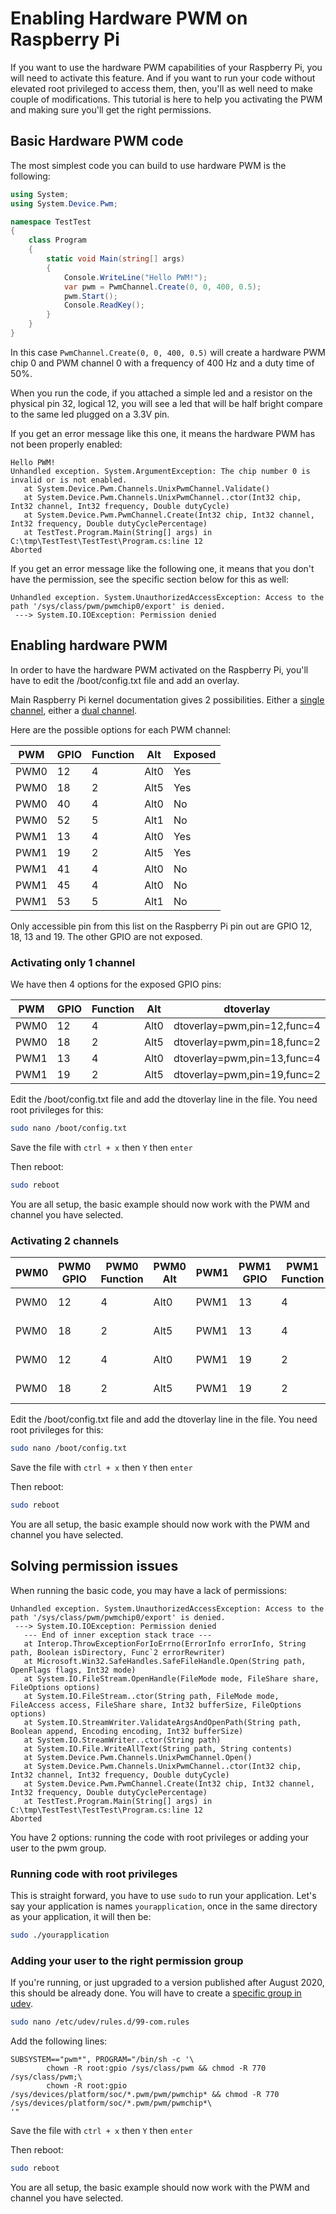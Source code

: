 # Enabling Hardware PWM on Raspberry Pi

If you want to use the hardware PWM capabilities of your Raspberry Pi, you will need to activate this feature. And if you want to run your code without elevated root privileged to access them, then, you'll as well need to make couple of modifications. This tutorial is here to help you activating the PWM and making sure you'll get the right permissions.

## Basic Hardware PWM code

The most simplest code you can build to use hardware PWM is the following:

```csharp
using System;
using System.Device.Pwm;

namespace TestTest
{
    class Program
    {
        static void Main(string[] args)
        {
            Console.WriteLine("Hello PWM!");
            var pwm = PwmChannel.Create(0, 0, 400, 0.5);
            pwm.Start();
            Console.ReadKey();
        }
    }
}
```

In this case ```PwmChannel.Create(0, 0, 400, 0.5)``` will create a hardware PWM chip 0 and PWM channel 0 with a frequency of 400 Hz and a duty time of 50%.

When you run the code, if you attached a simple led and a resistor on the physical pin 32, logical 12, you will see a led that will be half bright compare to the same led plugged on a 3.3V pin.

If you get an error message like this one, it means the hardware PWM has not been properly enabled:

```text
Hello PWM!
Unhandled exception. System.ArgumentException: The chip number 0 is invalid or is not enabled.
   at System.Device.Pwm.Channels.UnixPwmChannel.Validate()
   at System.Device.Pwm.Channels.UnixPwmChannel..ctor(Int32 chip, Int32 channel, Int32 frequency, Double dutyCycle)
   at System.Device.Pwm.PwmChannel.Create(Int32 chip, Int32 channel, Int32 frequency, Double dutyCyclePercentage)
   at TestTest.Program.Main(String[] args) in C:\tmp\TestTest\TestTest\Program.cs:line 12
Aborted
```

If you get an error message like the following one, it means that you don't have the permission, see the specific section below for this as well:

```text
Unhandled exception. System.UnauthorizedAccessException: Access to the path '/sys/class/pwm/pwmchip0/export' is denied.
 ---> System.IO.IOException: Permission denied
```

## Enabling hardware PWM

In order to have the hardware PWM activated on the Raspberry Pi, you'll have to edit the /boot/config.txt file and add an overlay.

Main Raspberry Pi kernel documentation gives 2 possibilities. Either a [single channel](https://github.com/raspberrypi/linux/blob/04c8e47067d4873c584395e5cb260b4f170a99ea/arch/arm/boot/dts/overlays/README#L925), either a [dual channel](https://github.com/raspberrypi/linux/blob/04c8e47067d4873c584395e5cb260b4f170a99ea/arch/arm/boot/dts/overlays/README#L944).

Here are the possible options for each PWM channel:

| PWM | GPIO | Function | Alt | Exposed |
| --- | --- | --- | --- | --- |
| PWM0 | 12 | 4 | Alt0 | Yes |
| PWM0 | 18 | 2 | Alt5 | Yes |
| PWM0 | 40 | 4 | Alt0 | No |
| PWM0 | 52 | 5 | Alt1 | No |
| PWM1 | 13 | 4 | Alt0 | Yes |
| PWM1 | 19 | 2 | Alt5 | Yes |
| PWM1 | 41 | 4 | Alt0 | No |
| PWM1 | 45 | 4 | Alt0 | No |
| PWM1 | 53 | 5 | Alt1 | No |

Only accessible pin from this list on the Raspberry Pi pin out are GPIO 12, 18, 13 and 19. The other GPIO are not exposed.

### Activating only 1 channel

We have then 4 options for the exposed GPIO pins:

| PWM | GPIO | Function | Alt | dtoverlay |
| --- | --- | --- | --- | --- |
| PWM0 | 12 | 4 | Alt0 | dtoverlay=pwm,pin=12,func=4 |
| PWM0 | 18 | 2 | Alt5 | dtoverlay=pwm,pin=18,func=2 |
| PWM1 | 13 | 4 | Alt0 | dtoverlay=pwm,pin=13,func=4 |
| PWM1 | 19 | 2 | Alt5 | dtoverlay=pwm,pin=19,func=2 |

Edit the /boot/config.txt file and add the dtoverlay line in the file. You need root privileges for this:

```bash
sudo nano /boot/config.txt
```

Save the file with `ctrl + x` then `Y` then `enter`

Then reboot:

```bash
sudo reboot
```

You are all setup, the basic example should now work with the PWM and channel you have selected.

### Activating 2 channels

| PWM0 | PWM0 GPIO | PWM0 Function | PWM0 Alt |  PWM1 | PWM1 GPIO | PWM1 Function | PWM1 Alt | dtoverlay |
| --- | --- | --- | --- | --- | --- | --- | --- | --- |
| PWM0 | 12 | 4 | Alt0 | PWM1 | 13 | 4 | Alt0 | dtoverlay=pwm-2chan,pin=12,func=4,pin2=13,func2=4 |
| PWM0 | 18 | 2 | Alt5 | PWM1 | 13 | 4 | Alt0 | dtoverlay=pwm-2chan,pin=18,func=2,pin2=13,func2=4 |
| PWM0 | 12 | 4 | Alt0 | PWM1 | 19 | 2 | Alt5 | dtoverlay=pwm-2chan,pin=12,func=4,pin2=19,func2=2 |
| PWM0 | 18 | 2 | Alt5 | PWM1 | 19 | 2 | Alt5 | dtoverlay=pwm-2chan,pin=18,func=2,pin2=19,func2=2 |

Edit the /boot/config.txt file and add the dtoverlay line in the file. You need root privileges for this:

```bash
sudo nano /boot/config.txt
```

Save the file with `ctrl + x` then `Y` then `enter`

Then reboot:

```bash
sudo reboot
```

You are all setup, the basic example should now work with the PWM and channel you have selected.

## Solving permission issues

When running the basic code, you may have a lack of permissions:

```text
Unhandled exception. System.UnauthorizedAccessException: Access to the path '/sys/class/pwm/pwmchip0/export' is denied.
 ---> System.IO.IOException: Permission denied
   --- End of inner exception stack trace ---
   at Interop.ThrowExceptionForIoErrno(ErrorInfo errorInfo, String path, Boolean isDirectory, Func`2 errorRewriter)
   at Microsoft.Win32.SafeHandles.SafeFileHandle.Open(String path, OpenFlags flags, Int32 mode)
   at System.IO.FileStream.OpenHandle(FileMode mode, FileShare share, FileOptions options)
   at System.IO.FileStream..ctor(String path, FileMode mode, FileAccess access, FileShare share, Int32 bufferSize, FileOptions options)
   at System.IO.StreamWriter.ValidateArgsAndOpenPath(String path, Boolean append, Encoding encoding, Int32 bufferSize)
   at System.IO.StreamWriter..ctor(String path)
   at System.IO.File.WriteAllText(String path, String contents)
   at System.Device.Pwm.Channels.UnixPwmChannel.Open()
   at System.Device.Pwm.Channels.UnixPwmChannel..ctor(Int32 chip, Int32 channel, Int32 frequency, Double dutyCycle)
   at System.Device.Pwm.PwmChannel.Create(Int32 chip, Int32 channel, Int32 frequency, Double dutyCyclePercentage)
   at TestTest.Program.Main(String[] args) in C:\tmp\TestTest\TestTest\Program.cs:line 12
Aborted
```

You have 2 options: running the code with root privileges or adding your user to the pwm group.

### Running code with root privileges

This is straight forward, you have to use ```sudo``` to run your application. Let's say your application is names ```yourapplication```, once in the same directory as your application, it will then be:

```bash
sudo ./yourapplication
```

### Adding your user to the right permission group

If you're running, or just upgraded to a version published after August 2020, this should be already done.
You will have to create a [specific group in udev](https://raspberrypi.stackexchange.com/questions/66890/accessing-pwm-module-without-root-permissions).

```bash
sudo nano /etc/udev/rules.d/99-com.rules
```

Add the following lines:

```text
SUBSYSTEM=="pwm*", PROGRAM="/bin/sh -c '\
        chown -R root:gpio /sys/class/pwm && chmod -R 770 /sys/class/pwm;\
        chown -R root:gpio /sys/devices/platform/soc/*.pwm/pwm/pwmchip* && chmod -R 770 /sys/devices/platform/soc/*.pwm/pwm/pwmchip*\
'"
```

Save the file with `ctrl + x` then `Y` then `enter`

Then reboot:

```bash
sudo reboot
```

You are all setup, the basic example should now work with the PWM and channel you have selected.
